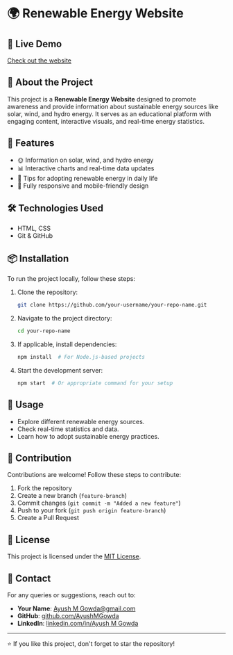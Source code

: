 # 🌍 Renewable Energy Website

## 🔗 Live Demo
[Check out the website](https://ayushmgowda.github.io/CHE110-Renewable-Energy-Project/)

## 📌 About the Project
This project is a **Renewable Energy Website** designed to promote awareness and provide information about sustainable energy sources like solar, wind, and hydro energy. It serves as an educational platform with engaging content, interactive visuals, and real-time energy statistics.

## 🚀 Features
- 🌞 Information on solar, wind, and hydro energy
- 📊 Interactive charts and real-time data updates
- 🌱 Tips for adopting renewable energy in daily life
- 📱 Fully responsive and mobile-friendly design

## 🛠️ Technologies Used
- HTML, CSS
- Git & GitHub

## 📦 Installation
To run the project locally, follow these steps:

1. Clone the repository:
   ```sh
   git clone https://github.com/your-username/your-repo-name.git
   ```
2. Navigate to the project directory:
   ```sh
   cd your-repo-name
   ```
3. If applicable, install dependencies:
   ```sh
   npm install  # For Node.js-based projects
   ```
4. Start the development server:
   ```sh
   npm start  # Or appropriate command for your setup
   ```

## 📜 Usage
- Explore different renewable energy sources.
- Check real-time statistics and data.
- Learn how to adopt sustainable energy practices.

## 🤝 Contribution
Contributions are welcome! Follow these steps to contribute:
1. Fork the repository
2. Create a new branch (`feature-branch`)
3. Commit changes (`git commit -m "Added a new feature"`)
4. Push to your fork (`git push origin feature-branch`)
5. Create a Pull Request

## 📝 License
This project is licensed under the [MIT License](LICENSE).

## 📧 Contact
For any queries or suggestions, reach out to:
- **Your Name**: [Ayush M Gowda@gmail.com](mailto:ayushmgowda5@gmail.com)
- **GitHub**: [github.com/AyushMGowda](https://github.com/AyushMGowda)
- **LinkedIn**: [linkedin.com/in/Ayush M Gowda](https://linkedin.com/in/ayush-m-gowda)

---
⭐ If you like this project, don't forget to star the repository!
